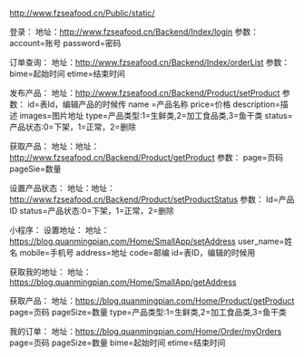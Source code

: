 http://www.fzseafood.cn/Public/static/



登录：
地址：http://www.fzseafood.cn/Backend/Index/login
参数：
account=账号
password=密码

订单查询：
地址：http://www.fzseafood.cn/Backend/Index/orderList
参数：
bime=起始时间
etime=结束时间


发布产品：
地址：http://www.fzseafood.cn/Backend/Product/setProduct
参数：
id=表Id，编辑产品的时候传
name =产品名称
price=价格
description=描述
images=图片地址
type=产品类型:1=生鲜类,2=加工食品类,3=鱼干类
status=产品状态:0=下架，1=正常，2=删除

获取产品：
地址：地址：http://www.fzseafood.cn/Backend/Product/getProduct
参数：
page=页码
pageSie=数量


设置产品状态：
地址：地址：http://www.fzseafood.cn/Backend/Product/setProductStatus 
参数：
Id=产品ID
status=产品状态:0=下架，1=正常，2=删除


小程序：
设置地址：
地址：https://blog.quanmingpian.com/Home/SmallApp/setAddress
user_name=姓名
mobile=手机号
address=地址
code=邮编
id=表ID，编辑的时候用

获取我的地址：
地址：https://blog.quanmingpian.com/Home/SmallApp/getAddress


获取产品：
地址：https://blog.quanmingpian.com/Home/Product/getProduct
page=页码
pageSize=数量
type=产品类型:1=生鲜类,2=加工食品类,3=鱼干类


我的订单：
地址：https://blog.quanmingpian.com/Home/Order/myOrders
page=页码
pageSize=数量
bime=起始时间
etime=结束时间
